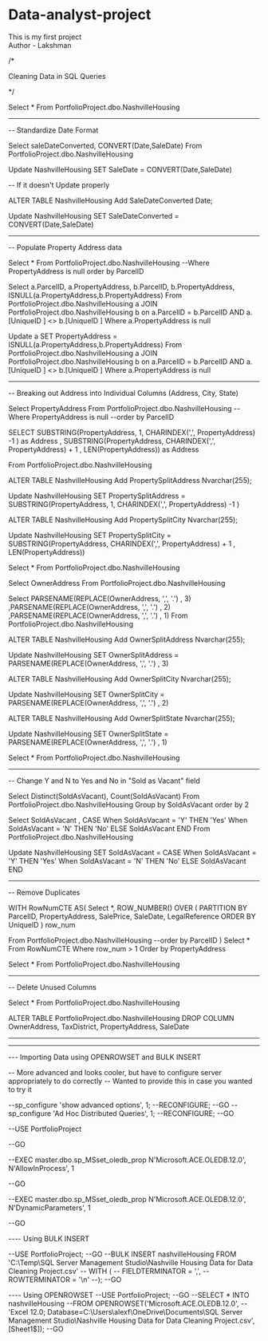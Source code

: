 # Data-analyst-project
This is my first project 
<br>
Author - Lakshman


/*

Cleaning Data in SQL Queries

*/


Select *
From PortfolioProject.dbo.NashvilleHousing

--------------------------------------------------------------------------------------------------------------------------

-- Standardize Date Format


Select saleDateConverted, CONVERT(Date,SaleDate)
From PortfolioProject.dbo.NashvilleHousing


Update NashvilleHousing
SET SaleDate = CONVERT(Date,SaleDate)

-- If it doesn't Update properly

ALTER TABLE NashvilleHousing
Add SaleDateConverted Date;

Update NashvilleHousing
SET SaleDateConverted = CONVERT(Date,SaleDate)


 --------------------------------------------------------------------------------------------------------------------------

-- Populate Property Address data

Select *
From PortfolioProject.dbo.NashvilleHousing
--Where PropertyAddress is null
order by ParcelID



Select a.ParcelID, a.PropertyAddress, b.ParcelID, b.PropertyAddress, ISNULL(a.PropertyAddress,b.PropertyAddress)
From PortfolioProject.dbo.NashvilleHousing a
JOIN PortfolioProject.dbo.NashvilleHousing b
	on a.ParcelID = b.ParcelID
	AND a.[UniqueID ] <> b.[UniqueID ]
Where a.PropertyAddress is null


Update a
SET PropertyAddress = ISNULL(a.PropertyAddress,b.PropertyAddress)
From PortfolioProject.dbo.NashvilleHousing a
JOIN PortfolioProject.dbo.NashvilleHousing b
	on a.ParcelID = b.ParcelID
	AND a.[UniqueID ] <> b.[UniqueID ]
Where a.PropertyAddress is null




--------------------------------------------------------------------------------------------------------------------------

-- Breaking out Address into Individual Columns (Address, City, State)


Select PropertyAddress
From PortfolioProject.dbo.NashvilleHousing
--Where PropertyAddress is null
--order by ParcelID

SELECT
SUBSTRING(PropertyAddress, 1, CHARINDEX(',', PropertyAddress) -1 ) as Address
, SUBSTRING(PropertyAddress, CHARINDEX(',', PropertyAddress) + 1 , LEN(PropertyAddress)) as Address

From PortfolioProject.dbo.NashvilleHousing


ALTER TABLE NashvilleHousing
Add PropertySplitAddress Nvarchar(255);

Update NashvilleHousing
SET PropertySplitAddress = SUBSTRING(PropertyAddress, 1, CHARINDEX(',', PropertyAddress) -1 )


ALTER TABLE NashvilleHousing
Add PropertySplitCity Nvarchar(255);

Update NashvilleHousing
SET PropertySplitCity = SUBSTRING(PropertyAddress, CHARINDEX(',', PropertyAddress) + 1 , LEN(PropertyAddress))




Select *
From PortfolioProject.dbo.NashvilleHousing





Select OwnerAddress
From PortfolioProject.dbo.NashvilleHousing


Select
PARSENAME(REPLACE(OwnerAddress, ',', '.') , 3)
,PARSENAME(REPLACE(OwnerAddress, ',', '.') , 2)
,PARSENAME(REPLACE(OwnerAddress, ',', '.') , 1)
From PortfolioProject.dbo.NashvilleHousing



ALTER TABLE NashvilleHousing
Add OwnerSplitAddress Nvarchar(255);

Update NashvilleHousing
SET OwnerSplitAddress = PARSENAME(REPLACE(OwnerAddress, ',', '.') , 3)


ALTER TABLE NashvilleHousing
Add OwnerSplitCity Nvarchar(255);

Update NashvilleHousing
SET OwnerSplitCity = PARSENAME(REPLACE(OwnerAddress, ',', '.') , 2)



ALTER TABLE NashvilleHousing
Add OwnerSplitState Nvarchar(255);

Update NashvilleHousing
SET OwnerSplitState = PARSENAME(REPLACE(OwnerAddress, ',', '.') , 1)



Select *
From PortfolioProject.dbo.NashvilleHousing




--------------------------------------------------------------------------------------------------------------------------


-- Change Y and N to Yes and No in "Sold as Vacant" field


Select Distinct(SoldAsVacant), Count(SoldAsVacant)
From PortfolioProject.dbo.NashvilleHousing
Group by SoldAsVacant
order by 2




Select SoldAsVacant
, CASE When SoldAsVacant = 'Y' THEN 'Yes'
	   When SoldAsVacant = 'N' THEN 'No'
	   ELSE SoldAsVacant
	   END
From PortfolioProject.dbo.NashvilleHousing


Update NashvilleHousing
SET SoldAsVacant = CASE When SoldAsVacant = 'Y' THEN 'Yes'
	   When SoldAsVacant = 'N' THEN 'No'
	   ELSE SoldAsVacant
	   END






-----------------------------------------------------------------------------------------------------------------------------------------------------------

-- Remove Duplicates

WITH RowNumCTE AS(
Select *,
	ROW_NUMBER() OVER (
	PARTITION BY ParcelID,
				 PropertyAddress,
				 SalePrice,
				 SaleDate,
				 LegalReference
				 ORDER BY
					UniqueID
					) row_num

From PortfolioProject.dbo.NashvilleHousing
--order by ParcelID
)
Select *
From RowNumCTE
Where row_num > 1
Order by PropertyAddress



Select *
From PortfolioProject.dbo.NashvilleHousing




---------------------------------------------------------------------------------------------------------

-- Delete Unused Columns



Select *
From PortfolioProject.dbo.NashvilleHousing


ALTER TABLE PortfolioProject.dbo.NashvilleHousing
DROP COLUMN OwnerAddress, TaxDistrict, PropertyAddress, SaleDate



-----------------------------------------------------------------------------------------------
-----------------------------------------------------------------------------------------------

--- Importing Data using OPENROWSET and BULK INSERT	

--  More advanced and looks cooler, but have to configure server appropriately to do correctly
--  Wanted to provide this in case you wanted to try it


--sp_configure 'show advanced options', 1;
--RECONFIGURE;
--GO
--sp_configure 'Ad Hoc Distributed Queries', 1;
--RECONFIGURE;
--GO


--USE PortfolioProject 

--GO 

--EXEC master.dbo.sp_MSset_oledb_prop N'Microsoft.ACE.OLEDB.12.0', N'AllowInProcess', 1 

--GO 

--EXEC master.dbo.sp_MSset_oledb_prop N'Microsoft.ACE.OLEDB.12.0', N'DynamicParameters', 1 

--GO 


---- Using BULK INSERT

--USE PortfolioProject;
--GO
--BULK INSERT nashvilleHousing FROM 'C:\Temp\SQL Server Management Studio\Nashville Housing Data for Data Cleaning Project.csv'
--   WITH (
--      FIELDTERMINATOR = ',',
--      ROWTERMINATOR = '\n'
--);
--GO


---- Using OPENROWSET
--USE PortfolioProject;
--GO
--SELECT * INTO nashvilleHousing
--FROM OPENROWSET('Microsoft.ACE.OLEDB.12.0',
--    'Excel 12.0; Database=C:\Users\alexf\OneDrive\Documents\SQL Server Management Studio\Nashville Housing Data for Data Cleaning Project.csv', [Sheet1$]);
--GO





